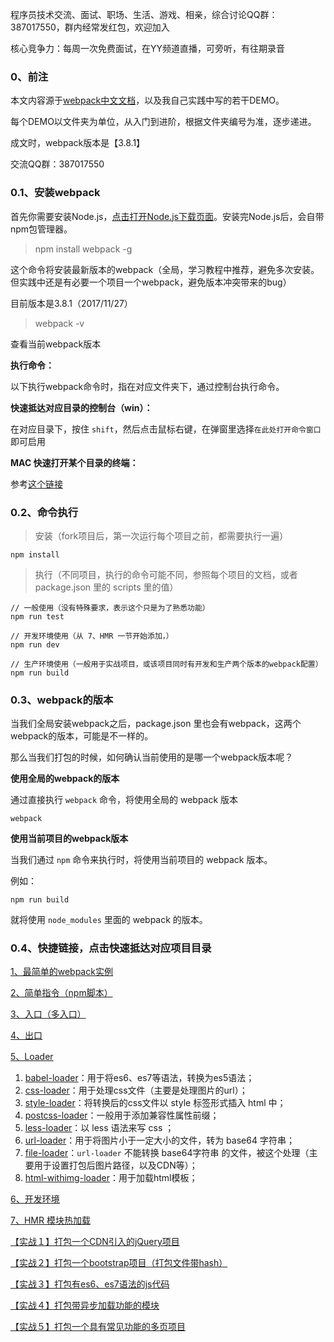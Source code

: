 程序员技术交流、面试、职场、生活、游戏、相亲，综合讨论QQ群：387017550，群内经常发红包，欢迎加入

核心竞争力：每周一次免费面试，在YY频道直播，可旁听，有往期录音

<h3>0、前注</h3>

本文内容源于[webpack中文文档](https://doc.webpack-china.org/concepts/)，以及我自己实践中写的若干DEMO。

每个DEMO以文件夹为单位，从入门到进阶，根据文件夹编号为准，逐步递进。

成文时，webpack版本是【3.8.1】

交流QQ群：387017550

<h3>0.1、安装webpack</h3>

首先你需要安装Node.js，[点击打开Node.js下载页面](https://nodejs.org/zh-cn/download/)。安装完Node.js后，会自带npm包管理器。

>npm install webpack -g

这个命令将安装最新版本的webpack（全局，学习教程中推荐，避免多次安装。但实践中还是有必要一个项目一个webpack，避免版本冲突带来的bug）

目前版本是3.8.1（2017/11/27）

>webpack -v

查看当前webpack版本

<b>执行命令：</b>

以下执行webpack命令时，指在对应文件夹下，通过控制台执行命令。

<b>快速抵达对应目录的控制台（win）：</b>

在对应目录下，按住 ``shift``，然后点击鼠标右键，在弹窗里选择``在此处打开命令窗口``即可启用

<b>MAC 快速打开某个目录的终端：</b>

参考[这个链接](https://blog.phpgao.com/open_terminal_in_finder.html)

<h3>0.2、命令执行</h3>

>安装（fork项目后，第一次运行每个项目之前，都需要执行一遍）

```
npm install
```

> 执行（不同项目，执行的命令可能不同，参照每个项目的文档，或者 package.json 里的 scripts 里的值）

```
// 一般使用（没有特殊要求，表示这个只是为了熟悉功能）
npm run test

// 开发环境使用（从 7、HMR 一节开始添加，）
npm run dev

// 生产环境使用（一般用于实战项目，或该项目同时有开发和生产两个版本的webpack配置）
npm run build
```

<h3>0.3、webpack的版本</h3>

当我们全局安装webpack之后，package.json 里也会有webpack，这两个webpack的版本，可能是不一样的。

那么当我们打包的时候，如何确认当前使用的是哪一个webpack版本呢？

<b>使用全局的webpack的版本</b>

通过直接执行 ``webpack`` 命令，将使用全局的 webpack 版本

```
webpack
```

<b>使用当前项目的webpack版本</b>

当我们通过 ``npm`` 命令来执行时，将使用当前项目的 webpack 版本。

例如：

```
npm run build
```

就将使用 ``node_modules`` 里面的 webpack 的版本。

<h3>0.4、快捷链接，点击快速抵达对应项目目录</h3>

[1、最简单的webpack实例](https://github.com/qq20004604/webpack-study/tree/master/1%E3%80%81%E6%9C%80%E7%AE%80%E5%8D%95%E7%9A%84webpack%E5%AE%9E%E4%BE%8B)

[2、简单指令（npm脚本）](https://github.com/qq20004604/webpack-study/tree/master/2%E3%80%81%E7%AE%80%E5%8D%95%E6%8C%87%E4%BB%A4%EF%BC%88npm%E8%84%9A%E6%9C%AC%EF%BC%89)

[3、入口（多入口）](https://github.com/qq20004604/webpack-study/tree/master/3%E3%80%81%E5%85%A5%E5%8F%A3%EF%BC%88%E5%A4%9A%E5%85%A5%E5%8F%A3%EF%BC%89)

[4、出口](https://github.com/qq20004604/webpack-study/tree/master/4%E3%80%81%E5%87%BA%E5%8F%A3)

[5、Loader](https://github.com/qq20004604/webpack-study/tree/master/5%E3%80%81Loader)

1. [babel-loader](https://github.com/qq20004604/webpack-study/tree/master/5%E3%80%81Loader/babel_loader)：用于将es6、es7等语法，转换为es5语法；
2. [css-loader](https://github.com/qq20004604/webpack-study/tree/master/5%E3%80%81Loader/css_loader)：用于处理css文件（主要是处理图片的url）；
3. [style-loader](https://github.com/qq20004604/webpack-study/tree/master/5%E3%80%81Loader/style_loader)：将转换后的css文件以 style 标签形式插入 html 中；
4. [postcss-loader](https://github.com/qq20004604/webpack-study/tree/master/5%E3%80%81Loader/postcss_loader)：一般用于添加兼容性属性前缀；
5. [less-loader](https://github.com/qq20004604/webpack-study/tree/master/5%E3%80%81Loader/less_loader)：以 less 语法来写 css ；
6. [url-loader](https://github.com/qq20004604/webpack-study/tree/master/5%E3%80%81Loader/url_loader)：用于将图片小于一定大小的文件，转为 base64 字符串；
7. [file-loader](https://github.com/qq20004604/webpack-study/tree/master/5%E3%80%81Loader/file_loader)：``url-loader`` 不能转换 base64字符串 的文件，被这个处理（主要用于设置打包后图片路径，以及CDN等）；
8. [html-withimg-loader](https://github.com/qq20004604/webpack-study/tree/master/5%E3%80%81Loader/html_withimg_loader)：用于加载html模板；

[6、开发环境](https://github.com/qq20004604/webpack-study/tree/master/6%E3%80%81%E5%BC%80%E5%8F%91%E7%8E%AF%E5%A2%83)

[7、HMR 模块热加载](https://github.com/qq20004604/webpack-study/tree/master/7%E3%80%81HMR%20%E6%A8%A1%E5%9D%97%E7%83%AD%E5%8A%A0%E8%BD%BD)

[【实战１】打包一个CDN引入的jQuery项目](https://github.com/qq20004604/webpack-study/tree/master/%E3%80%90%E5%AE%9E%E6%88%98%EF%BC%91%E3%80%91%E6%89%93%E5%8C%85%E4%B8%80%E4%B8%AACDN%E5%BC%95%E5%85%A5%E7%9A%84jQuery%E9%A1%B9%E7%9B%AE)

[【实战２】打包一个bootstrap项目（打包文件带hash）](https://github.com/qq20004604/webpack-study/tree/master/%E3%80%90%E5%AE%9E%E6%88%98%EF%BC%92%E3%80%91%E6%89%93%E5%8C%85%E4%B8%80%E4%B8%AAbootstrap%E9%A1%B9%E7%9B%AE%EF%BC%88%E6%89%93%E5%8C%85%E6%96%87%E4%BB%B6%E5%B8%A6hash%EF%BC%89)

[【实战３】打包有es6、es7语法的js代码](https://github.com/qq20004604/webpack-study/tree/master/%E3%80%90%E5%AE%9E%E6%88%98%EF%BC%93%E3%80%91%E6%89%93%E5%8C%85%E6%9C%89es6%E3%80%81es7%E8%AF%AD%E6%B3%95%E7%9A%84js%E4%BB%A3%E7%A0%81)

[【实战４】打包带异步加载功能的模块](https://github.com/qq20004604/webpack-study/tree/master/%E3%80%90%E5%AE%9E%E6%88%98%EF%BC%94%E3%80%91%E6%89%93%E5%8C%85%E5%B8%A6%E5%BC%82%E6%AD%A5%E5%8A%A0%E8%BD%BD%E5%8A%9F%E8%83%BD%E7%9A%84%E6%A8%A1%E5%9D%97)

[【实战５】打包一个具有常见功能的多页项目](https://github.com/qq20004604/webpack-study/tree/master/%E3%80%90%E5%AE%9E%E6%88%98%EF%BC%95%E3%80%91%E6%89%93%E5%8C%85%E4%B8%80%E4%B8%AA%E5%85%B7%E6%9C%89%E5%B8%B8%E8%A7%81%E5%8A%9F%E8%83%BD%E7%9A%84%E5%A4%9A%E9%A1%B5%E9%A1%B9%E7%9B%AE)